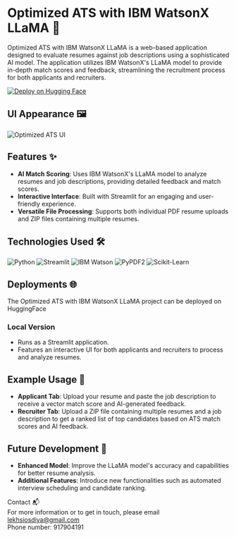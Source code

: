 # Optimized ATS with IBM WatsonX LLaMA 📄

Optimized ATS with IBM WatsonX LLaMA is a web-based application designed to evaluate resumes against job descriptions using a sophisticated AI model. The application utilizes IBM WatsonX's LLaMA model to provide in-depth match scores and feedback, streamlining the recruitment process for both applicants and recruiters.

[![Deploy on Hugging Face](https://img.shields.io/badge/Deploy-Hugging%20Face-ffd500?style=for-the-badge&logo=huggingface&logoColor=white)](https://huggingface.co/spaces/lekhsisodiya/LATENT_5XX)

## UI Appearance 🖼️
![Optimized ATS UI]([https://github.com/lekh-ai/Optimized-ATS/blob/main/static/images/Optimized-ATS_UI.png](https://github.com/lekh-ai/Latent-500-AI-based-ATS-software/blob/main/Latent%20500.png))

## Features ✨

- **AI Match Scoring**: Uses IBM WatsonX's LLaMA model to analyze resumes and job descriptions, providing detailed feedback and match scores.
- **Interactive Interface**: Built with Streamlit for an engaging and user-friendly experience.
- **Versatile File Processing**: Supports both individual PDF resume uploads and ZIP files containing multiple resumes.

## Technologies Used 🛠️

![Python](https://img.shields.io/badge/Python-3776AB?style=for-the-badge&logo=python&logoColor=white)
![Streamlit](https://img.shields.io/badge/Streamlit-FF4B4B?style=for-the-badge&logo=streamlit&logoColor=white)
![IBM Watson](https://img.shields.io/badge/IBM%20Watson-1F70C1?style=for-the-badge&logo=ibm&logoColor=white)
![PyPDF2](https://img.shields.io/badge/PyPDF2-000000?style=for-the-badge&logo=python&logoColor=white)
![Scikit-Learn](https://img.shields.io/badge/Scikit--Learn-F7931E?style=for-the-badge&logo=scikit-learn&logoColor=white)

## Deployments 🌐
The Optimized ATS with IBM WatsonX LLaMA project can be deployed on HuggingFace

### Local Version
- Runs as a Streamlit application.
- Features an interactive UI for both applicants and recruiters to process and analyze resumes.

## Example Usage 🧪

- **Applicant Tab**: Upload your resume and paste the job description to receive a vector match score and AI-generated feedback.
- **Recruiter Tab**: Upload a ZIP file containing multiple resumes and a job description to get a ranked list of top candidates based on ATS match scores and AI feedback.

## Future Development 🚀

- **Enhanced Model**: Improve the LLaMA model's accuracy and capabilities for better resume analysis.
- **Additional Features**: Introduce new functionalities such as automated interview scheduling and candidate ranking.

Contact 📬  
For more information or to get in touch, please email lekhsiosdiya@gmail.com  
Phone number: 917904191
